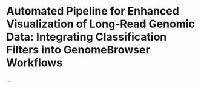 # Automated Pipeline for Enhanced Visualization of Long-Read Genomic Data: Integrating Classification Filters into GenomeBrowser Workflows
...
